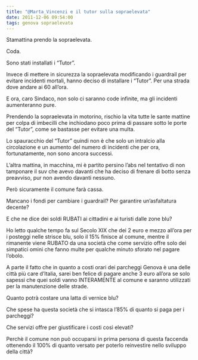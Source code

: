 ```yaml
---
title: "@Marta_Vincenzi e il tutor sulla sopraelevata"
date: 2011-12-06 09:54:00
tags: genova sopraelevata
---
```


Stamattina prendo la sopraelevata.

Coda.

Sono stati installati i “Tutor”.

Invece di mettere in sicurezza la sopraelevata modificando i guardrail
per evitare incidenti mortali, hanno deciso di installare i “Tutor”. Per
una strada dove andare ai 60 all’ora.

E ora, caro Sindaco, non solo ci saranno code infinite, ma gli incidenti
aumenteranno pure.

Prendendo la sopraelevata in motorino, rischio la vita tutte le sante
mattine per colpa di imbecilli che inchiodano poco prima di passare
sotto le porte del “Tutor”, come se bastasse per evitare una multa.

Lo spauracchio del “Tutor” quindi non è che solo un intralcio alla
circolazione e un aumento del numero di incidenti che per ora,
fortunatamente, non sono ancora successi.

L’altra mattina, in macchina, mi è partito persino l’abs nel tentativo
di non tamponare il suv che avevo davanti che ha deciso di frenare di
botto senza preavviso, pur non avendo davanti nessuno.

Però sicuramente il comune farà cassa.

Mancano i fondi per cambiare i guardrail? Per garantire un’asfaltatura
decente?

E che ne dice dei soldi RUBATI ai cittadini e ai turisti dalle zone blu?

Ho letto qualche tempo fa sul Secolo XIX che dei 2 euro e mezzo all’ora
per i posteggi nelle strisce blu, solo il 15% finisce al comune, mentre
il rimanente viene RUBATO da una società che come servizio offre solo
dei simpatici omini che fanno multe per qualche minuto sforato nel
pagare l’obolo.

A parte il fatto che in quanto a costi orari dei parcheggi Genova è una
delle città più care d’Italia, sarei ben felice di pagare anche 3 euro
all’ora se solo sapessi che quei soldi vanno INTERAMENTE al comune e
saranno utilizzati per la manutenzione delle strade.

Quanto potrà costare una latta di vernice blu?

Che spese ha questa società che si intasca l’85% di quanto si paga per i
parcheggi?

Che servizi offre per giustificare i costi così elevati?

Perchè il comune non può occuparsi in prima persona di questa faccenda
ottenendo il 100% di quanto versato per poterlo reinvestire nello
sviluppo della città?
